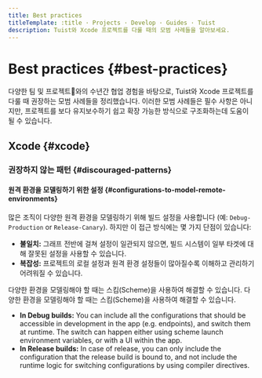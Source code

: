 ```yaml
---
title: Best practices
titleTemplate: :title · Projects · Develop · Guides · Tuist
description: Tuist와 Xcode 프로젝트를 다룰 때의 모범 사례들을 알아보세요.
---
```


# Best practices {#best-practices}

다양한 팀 및 프로젝트와의 수년간 협업 경험을 바탕으로, Tuist와 Xcode 프로젝트를 다룰 때 권장하는 모범 사례들을 정리했습니다. 이러한 모범 사례들은 필수 사항은 아니지만, 프로젝트를 보다 유지보수하기 쉽고 확장 가능한 방식으로 구조화하는데 도움이 될 수 있습니다.

## Xcode {#xcode}

### 권장하지 않는 패턴 {#discouraged-patterns}

#### 원격 환경을 모델링하기 위한 설정 {#configurations-to-model-remote-environments}

많은 조직이 다양한 원격 환경을 모델링하기 위해 빌드 설정을 사용합니다 (예: `Debug-Production` or `Release-Canary`). 하지만 이 접근 방식에는 몇 가지 단점이 있습니다:

- **불일치:** 그래프 전반에 걸쳐 설정이 일관되지 않으면, 빌드 시스템이 일부 타겟에 대해 잘못된 설정을 사용할 수 있습니다.
- **복잡성:** 프로젝트의 로컬 설정과 원격 환경 설정들이 많아질수록 이해하고 관리하기 어려워질 수 있습니다.

다양한 환경을 모델링해야 할 때는 스킴(Scheme)을 사용하여 해결할 수 있습니다. 다양한 환경을 모델링해야 할 때는 스킴(Scheme)을 사용하여 해결할 수 있습니다.

- **In Debug builds:** You can include all the configurations that should be accessible in development in the app (e.g. endpoints), and switch them at runtime. The switch can happen either using scheme launch environment variables, or with a UI within the app.
- **In Release builds:** In case of release, you can only include the configuration that the release build is bound to, and not include the runtime logic for switching configurations by using compiler directives.
